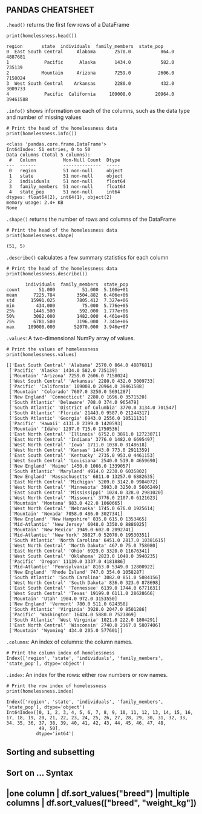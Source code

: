 ## PANDAS CHEATSHEET

`.head()` returns the first few rows of a DataFrame<br />
    
    print(homelessness.head())
    
    region       state  individuals  family_members  state_pop
    0  East South Central     Alabama       2570.0           864.0    4887681
    1             Pacific      Alaska       1434.0           582.0     735139
    2            Mountain     Arizona       7259.0          2606.0    7158024
    3  West South Central    Arkansas       2280.0           432.0    3009733
    4             Pacific  California     109008.0         20964.0   39461588

`.info()` shows information on each of the columns, such as the data type and number of missing values<br />

    # Print the head of the homelessness data
    print(homelessness.info())
    
    <class 'pandas.core.frame.DataFrame'>
    Int64Index: 51 entries, 0 to 50
    Data columns (total 5 columns):
     #   Column          Non-Null Count  Dtype  
    ---  ------          --------------  -----  
     0   region          51 non-null     object 
     1   state           51 non-null     object 
     2   individuals     51 non-null     float64
     3   family_members  51 non-null     float64
     4   state_pop       51 non-null     int64  
    dtypes: float64(2), int64(1), object(2)
    memory usage: 2.4+ KB
    None

`.shape()` returns the number of rows and columns of the DataFrame<br />

    # Print the head of the homelessness data
    print(homelessness.shape)
    
    (51, 5)

`.describe()` calculates a few summary statistics for each column<br />

    # Print the head of the homelessness data
    print(homelessness.describe())
           
           individuals  family_members  state_pop
    count       51.000          51.000  5.100e+01
    mean      7225.784        3504.882  6.406e+06
    std      15991.025        7805.412  7.327e+06
    min        434.000          75.000  5.776e+05
    25%       1446.500         592.000  1.777e+06
    50%       3082.000        1482.000  4.461e+06
    75%       6781.500        3196.000  7.341e+06
    max     109008.000       52070.000  3.946e+07

`.values`: A two-dimensional NumPy array of values.

    # Print the values of homelessness
    print(homelessness.values)

    [['East South Central' 'Alabama' 2570.0 864.0 4887681]
     ['Pacific' 'Alaska' 1434.0 582.0 735139]
     ['Mountain' 'Arizona' 7259.0 2606.0 7158024]
     ['West South Central' 'Arkansas' 2280.0 432.0 3009733]
     ['Pacific' 'California' 109008.0 20964.0 39461588]
     ['Mountain' 'Colorado' 7607.0 3250.0 5691287]
     ['New England' 'Connecticut' 2280.0 1696.0 3571520]
     ['South Atlantic' 'Delaware' 708.0 374.0 965479]
     ['South Atlantic' 'District of Columbia' 3770.0 3134.0 701547]
     ['South Atlantic' 'Florida' 21443.0 9587.0 21244317]
     ['South Atlantic' 'Georgia' 6943.0 2556.0 10511131]
     ['Pacific' 'Hawaii' 4131.0 2399.0 1420593]
     ['Mountain' 'Idaho' 1297.0 715.0 1750536]
     ['East North Central' 'Illinois' 6752.0 3891.0 12723071]
     ['East North Central' 'Indiana' 3776.0 1482.0 6695497]
     ['West North Central' 'Iowa' 1711.0 1038.0 3148618]
     ['West North Central' 'Kansas' 1443.0 773.0 2911359]
     ['East South Central' 'Kentucky' 2735.0 953.0 4461153]
     ['West South Central' 'Louisiana' 2540.0 519.0 4659690]
     ['New England' 'Maine' 1450.0 1066.0 1339057]
     ['South Atlantic' 'Maryland' 4914.0 2230.0 6035802]
     ['New England' 'Massachusetts' 6811.0 13257.0 6882635]
     ['East North Central' 'Michigan' 5209.0 3142.0 9984072]
     ['West North Central' 'Minnesota' 3993.0 3250.0 5606249]
     ['East South Central' 'Mississippi' 1024.0 328.0 2981020]
     ['West North Central' 'Missouri' 3776.0 2107.0 6121623]
     ['Mountain' 'Montana' 983.0 422.0 1060665]
     ['West North Central' 'Nebraska' 1745.0 676.0 1925614]
     ['Mountain' 'Nevada' 7058.0 486.0 3027341]
     ['New England' 'New Hampshire' 835.0 615.0 1353465]
     ['Mid-Atlantic' 'New Jersey' 6048.0 3350.0 8886025]
     ['Mountain' 'New Mexico' 1949.0 602.0 2092741]
     ['Mid-Atlantic' 'New York' 39827.0 52070.0 19530351]
     ['South Atlantic' 'North Carolina' 6451.0 2817.0 10381615]
     ['West North Central' 'North Dakota' 467.0 75.0 758080]
     ['East North Central' 'Ohio' 6929.0 3320.0 11676341]
     ['West South Central' 'Oklahoma' 2823.0 1048.0 3940235]
     ['Pacific' 'Oregon' 11139.0 3337.0 4181886]
     ['Mid-Atlantic' 'Pennsylvania' 8163.0 5349.0 12800922]
     ['New England' 'Rhode Island' 747.0 354.0 1058287]
     ['South Atlantic' 'South Carolina' 3082.0 851.0 5084156]
     ['West North Central' 'South Dakota' 836.0 323.0 878698]
     ['East South Central' 'Tennessee' 6139.0 1744.0 6771631]
     ['West South Central' 'Texas' 19199.0 6111.0 28628666]
     ['Mountain' 'Utah' 1904.0 972.0 3153550]
     ['New England' 'Vermont' 780.0 511.0 624358]
     ['South Atlantic' 'Virginia' 3928.0 2047.0 8501286]
     ['Pacific' 'Washington' 16424.0 5880.0 7523869]
     ['South Atlantic' 'West Virginia' 1021.0 222.0 1804291]
     ['East North Central' 'Wisconsin' 2740.0 2167.0 5807406]
     ['Mountain' 'Wyoming' 434.0 205.0 577601]]
     
`.columns`: An index of columns: the column names.
    
    # Print the column index of homelessness
    Index(['region', 'state', 'individuals', 'family_members', 'state_pop'], dtype='object')

`.index`: An index for the rows: either row numbers or row names.

    # Print the row index of homelessness
    print(homelessness.index)
    
    Index(['region', 'state', 'individuals', 'family_members', 'state_pop'], dtype='object')
    Int64Index([0, 1, 2, 3, 4, 5, 6, 7, 8, 9, 10, 11, 12, 13, 14, 15, 16, 17, 18, 19, 20, 21, 22, 23, 24, 25, 26, 27, 28, 29, 30, 31, 32, 33, 34, 35, 36, 37, 38, 39, 40, 41, 42, 43, 44, 45, 46, 47, 48,
                49, 50],
               dtype='int64')
               
 
## Sorting and subsetting

Sort on … 	            Syntax
--------------------------------------------------------------
|one column      	|   df.sort_values("breed")
|multiple columns 	|   df.sort_values(["breed", "weight_kg"])
---------------------------------------------------------------















